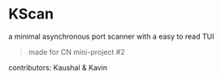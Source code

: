 # KScan
a minimal asynchronous port scanner with a easy to read TUI

> made for CN mini-project #2
 
contributors: Kaushal & Kavin
